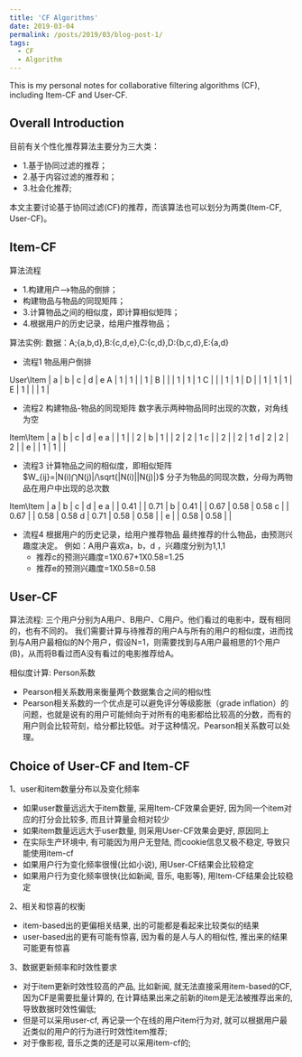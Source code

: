 ```yaml
---
title: 'CF Algorithms'
date: 2019-03-04
permalink: /posts/2019/03/blog-post-1/
tags:
  - CF
  - Algorithm
---
```


This is my personal notes for collaborative filtering algorithms (CF), including Item-CF and User-CF.

Overall Introduction
------
目前有关个性化推荐算法主要分为三大类：
* 1.基于协同过滤的推荐；
* 2.基于内容过滤的推荐和；
* 3.社会化推荐;

本文主要讨论基于协同过滤(CF)的推荐，而该算法也可以划分为两类(Item-CF, User-CF)。

Item-CF
------
算法流程
* 1.构建用户–>物品的倒排；
* 构建物品与物品的同现矩阵；
* 3.计算物品之间的相似度，即计算相似矩阵；
* 4.根据用户的历史记录，给用户推荐物品；

算法实例:
数据：A;{a,b,d},B:{c,d,e},C:{c,d},D:{b,c,d},E:{a,d}

* 流程1 物品用户倒排

User\Item | a | b | c | d | e
A | 1 | 1 |   | 1 |
B |   |   | 1 | 1 | 1
C |   |   | 1 | 1 |
D |   | 1 | 1 | 1 |
E | 1 |   |   | 1 |

* 流程2 构建物品-物品的同现矩阵
数字表示两种物品同时出现的次数，对角线为空

Item\Item | a | b | c | d | e
a |   | 1 |   | 2 |
b | 1 |   | 2 | 2 | 1
c |   | 2 |   | 2 | 1
d | 2 | 2 | 2 |   |
e |   | 1 | 1 |   |

* 流程3 计算物品之间的相似度，即相似矩阵
$W_{ij}=|N(i)⋂N(j)|/\sqrt{|N(i)||N(j)|}$
分子为物品的同现次数，分母为两物品在用户中出现的总次数

Item\Item | a | b | c | d | e
a |   | 0.41 |   | 0.71 |
b | 0.41 |   | 0.67 | 0.58 | 0.58
c |   | 0.67 |   | 0.58 | 0.58
d | 0.71 | 0.58 | 0.58 |   |
e |   | 0.58 | 0.58 |   |

* 流程4 根据用户的历史记录，给用户推荐物品
最终推荐的什么物品，由预测兴趣度决定。
例如：A用户喜欢a，b，d ，兴趣度分别为1,1,1
    * 推荐c的预测兴趣度=1X0.67+1X0.58=1.25
    * 推荐e的预测兴趣度=1X0.58=0.58

User-CF
------
算法流程:
三个用户分别为A用户、B用户、C用户。他们看过的电影中，既有相同的，也有不同的。
我们需要计算与待推荐的用户A与所有的用户的相似度，进而找到与A用户最相似的N个用户，假设N=1，则需要找到与A用户最相思的1个用户(B)，从而将B看过而A没有看过的电影推荐给A。

相似度计算: Person系数
* Pearson相关系数用来衡量两个数据集合之间的相似性
* Pearson相关系数的一个优点是可以避免评分等级膨胀（grade inflation）的问题，也就是说有的用户可能倾向于对所有的电影都给比较高的分数，而有的用户则会比较苛刻，给分都比较低。对于这种情况，Pearson相关系数可以处理。

Choice of User-CF and Item-CF
------
1、user和item数量分布以及变化频率
* 如果user数量远远大于item数量, 采用Item-CF效果会更好, 因为同一个item对应的打分会比较多, 而且计算量会相对较少
* 如果item数量远远大于user数量, 则采用User-CF效果会更好, 原因同上
* 在实际生产环境中, 有可能因为用户无登陆, 而cookie信息又极不稳定, 导致只能使用item-cf
* 如果用户行为变化频率很慢(比如小说), 用User-CF结果会比较稳定
* 如果用户行为变化频率很快(比如新闻, 音乐, 电影等), 用Item-CF结果会比较稳定

2、相关和惊喜的权衡
* item-based出的更偏相关结果, 出的可能都是看起来比较类似的结果
* user-based出的更有可能有惊喜, 因为看的是人与人的相似性, 推出来的结果可能更有惊喜

3、数据更新频率和时效性要求
* 对于item更新时效性较高的产品, 比如新闻, 就无法直接采用item-based的CF, 因为CF是需要批量计算的, 在计算结果出来之前新的item是无法被推荐出来的, 导致数据时效性偏低;
* 但是可以采用user-cf, 再记录一个在线的用户item行为对, 就可以根据用户最近类似的用户的行为进行时效性item推荐;
* 对于像影视, 音乐之类的还是可以采用item-cf的;